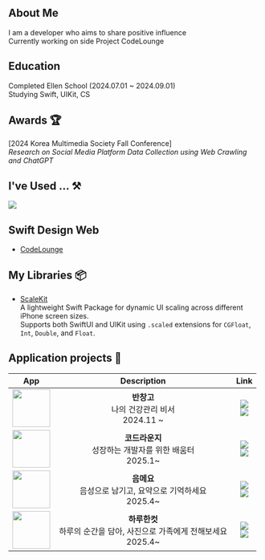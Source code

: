 ## About Me
I am a developer who aims to share positive influence  
Currently working on side Project CodeLounge  
  
## Education
Completed Ellen School (2024.07.01 ~ 2024.09.01)  
Studying Swift, UIKit, CS  

## Awards 🏆
[2024 Korea Multimedia Society Fall Conference]  
_Research on Social Media Platform Data Collection using Web Crawling and ChatGPT_


## I've Used ... ⚒️
<!--Mobile Application-->
<a href="" target="_blank"><img src="https://img.shields.io/badge/Swift-F05138?style=flat-square&logo=Swift&logoColor=white"/></a>  

## Swift Design Web
- [CodeLounge](https://index.zapto.org)

## My Libraries 📦

- [ScaleKit](https://github.com/indextrown/ScaleKit)  
  A lightweight Swift Package for dynamic UI scaling across different iPhone screen sizes.  
  Supports both SwiftUI and UIKit using `.scaled` extensions for `CGFloat`, `Int`, `Double`, and `Float`.
  

## Application projects 📱
<center>
  
|App|Description|Link|
|:-:|:-:|:-:|
| <img width="75" src="https://github.com/user-attachments/assets/33420e7d-779d-4f6e-b7ad-5fad9f91f6a9"> |    __**반창고**__<br/>나의 건강관리 비서 <br/> 2024.11 ~     | [<img src="https://img.shields.io/badge/github-181717?style=for-the-badge&logo=github&logoColor=white">](https://github.com/indextrown/Ban-Chang-Go)<br/> [<img src="https://img.shields.io/badge/App_Store-0D96F6?style=for-the-badge&logo=app-store&logoColor=white">](https://apps.apple.com/kr/app/%EB%B0%98%EC%B0%BD%EA%B3%A0-%EB%82%98%EC%9D%98-%EA%B1%B4%EA%B0%95%EA%B4%80%EB%A6%AC-%EB%B9%84%EC%84%9C/id6737973240) |
| <img width="75" src="https://github.com/user-attachments/assets/310f3ae0-c8f6-4518-ba4f-f65fe7dc5a0f"> | __**코드라운지**__<br/>&nbsp;&nbsp;&nbsp;&nbsp;&nbsp;&nbsp;&nbsp;&nbsp;&nbsp;&nbsp;성장하는 개발자를 위한 배움터&nbsp;&nbsp;&nbsp;&nbsp;&nbsp;&nbsp;&nbsp;&nbsp;&nbsp;&nbsp;<br/> 2025.1~ | [<img src="https://img.shields.io/badge/github-181717?style=for-the-badge&logo=github&logoColor=white">](https://github.com/team-GitDeulida/CodeLounge-iOS)<br/> [<img src="https://img.shields.io/badge/App_Store-0D96F6?style=for-the-badge&logo=app-store&logoColor=white">](https://apps.apple.com/kr/app/%EC%BD%94%EB%93%9C%EB%9D%BC%EC%9A%B4%EC%A7%80-%EC%84%B1%EC%9E%A5%ED%95%98%EB%8A%94-%EA%B0%9C%EB%B0%9C%EC%9E%90%EB%A5%BC-%EC%9C%84%ED%95%9C-%EC%89%BC%ED%84%B0/id6741165577) |
| <img width="75" src="https://github.com/user-attachments/assets/e249f24a-6ffb-4507-83f0-fb275c1cb379"> | __**음메요**__<br/>&nbsp;&nbsp;&nbsp;&nbsp;&nbsp;&nbsp;&nbsp;&nbsp;&nbsp;&nbsp;음성으로 남기고, 요약으로 기억하세요&nbsp;&nbsp;&nbsp;&nbsp;&nbsp;&nbsp;&nbsp;&nbsp;&nbsp;&nbsp;<br/> 2025.4~ | [<img src="https://img.shields.io/badge/github-181717?style=for-the-badge&logo=github&logoColor=white">](https://github.com/team-RETI/EUMMEYO/tree/develop) <br/> [<img src="https://img.shields.io/badge/App_Store-0D96F6?style=for-the-badge&logo=app-store&logoColor=white">](https://apps.apple.com/kr/app/%EC%9D%8C%EB%A9%94%EC%9A%94-%EC%9D%8C%EC%84%B1%EA%B3%BC-%EB%A9%94%EB%AA%A8%EB%A5%BC-%EC%9A%94%EC%95%BD/id6738163114) |
| <img width="75" src="https://github.com/user-attachments/assets/1b0f6df6-f296-4bb0-b997-a74c4f94787f"> | __**하루한컷**__<br/>하루의 순간을 담아, 사진으로 가족에게 전해보세요 <br/> 2025.4~ | [<img src="https://img.shields.io/badge/github-181717?style=for-the-badge&logo=github&logoColor=white">](https://github.com/team-GitDeulida/Haruhancut) <br/> [<img src="https://img.shields.io/badge/App_Store-0D96F6?style=for-the-badge&logo=app-store&logoColor=white">](https://apps.apple.com/kr/app/%EC%9D%8C%EB%A9%94%EC%9A%94-%EC%9D%8C%EC%84%B1%EA%B3%BC-%EB%A9%94%EB%AA%A8%EB%A5%BC-%EC%9A%94%EC%95%BD/id6738163114) |




<!--
<a href="https://github.com/anuraghazra/github-readme-stats">
    <img src="https://github-readme-stats.vercel.app/api/top-langs/?username=indextrown&layout=donut&show_icons=true&theme=material-palenight&hide_border=true&bg_color=20232a&icon_color=58A6FF&text_color=fff&title_color=58A6FF&count_private=true&exclude_repo=Face-Transfer-Application" width=38% />
</a>    
<a href="https://github.com/anuraghazra/github-readme-stats">
  <img src="https://github-readme-stats.vercel.app/api?username=indextrown&show_icons=true&theme=material-palenight&hide_border=true&bg_color=20232a&icon_color=58A6FF&text_color=fff&title_color=58A6FF&count_private=true" width=56% />
</a>

<a href="https://github.com/ashutosh00710/github-readme-activity-graph">
    <img src="https://github-readme-activity-graph.vercel.app/graph?username=indextrown&theme=react-dark&bg_color=20232a&hide_border=true&line=58A6FF&color=58A6FF" width=94%/>
</a>
-->






